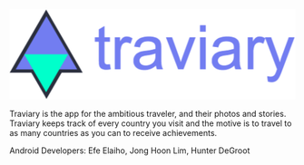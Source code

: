 ![alt tag](https://github.com/efeelaiho/traviary/blob/master/big_traviary_logo.png)


Traviary is the app for the ambitious traveler, and their photos and stories. Traviary keeps track of every country you visit and the motive is to travel to as many countries as you can to receive achievements. 




Android Developers: Efe Elaiho, Jong Hoon Lim, Hunter DeGroot
